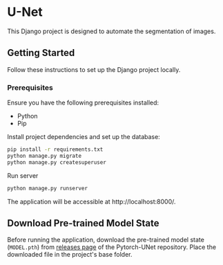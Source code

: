 # U-Net

This Django project is designed to automate the segmentation of images.

## Getting Started

Follow these instructions to set up the Django project locally.

### Prerequisites

Ensure you have the following prerequisites installed:

- Python 
- Pip
  
Install project dependencies and set up the database:

```bash
pip install -r requirements.txt
python manage.py migrate
python manage.py createsuperuser
```

 Run server
```bash
python manage.py runserver
```

The application will be accessible at http://localhost:8000/.

## Download Pre-trained Model State
Before running the application, download the pre-trained model state (`MODEL.pth`) from [releases page](https://github.com/milesial/Pytorch-UNet/releases/tag/v3.0) of the Pytorch-UNet repository. Place the downloaded file in the project's base folder.
